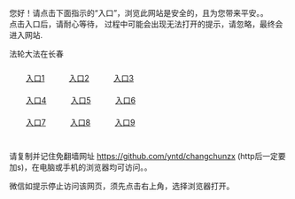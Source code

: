 您好！请点击下面指示的“入口”，浏览此网站是安全的，且为您带来平安。。 <br/>
点击入口后，请耐心等待， 过程中可能会出现无法打开的提示，请忽略，最终会进入网站. </br>

法轮大法在长春<br/>
<div style="padding:10px"><a style="margin:20px" target="_blank" href="https://d978jy6twte2s.cloudfront.net/2Qpsp?edqadtic" id="ccLink1" rel="nofollow">入口1</a> <a target="_blank" style="margin:20px" href="https://d2cugj70v8r1jt.cloudfront.net/2Qpsp?zvjafd" id="ccLink2" rel="nofollow">入口2</a> <a style="margin:20px" target="_blank" href="https://d3p4yi8yuzkwwj.cloudfront.net/2Qpsp?jcogesr" id="ccLink3" rel="nofollow">入口3</a></div>

<div style="padding:10px" ><a style="margin:20px" target="_blank" href="https://d978jy6twte2s.cloudfront.net/2Qpsp?edqadtic" id="ccLink4" rel="nofollow">入口4</a> <a style="margin:20px" href="https://d2cugj70v8r1jt.cloudfront.net/2Qpsp?zvjafd" target="_blank" id="ccLink5" rel="nofollow">入口5</a> <a style="margin:20px" href="https://d3p4yi8yuzkwwj.cloudfront.net/2Qpsp?jcogesr" target="_blank" id="ccLink6" rel="nofollow">入口6</a></div>

<div style="padding:10px"><a style="margin:20px" target="_blank" href="https://d978jy6twte2s.cloudfront.net/2Qpsp?edqadtic" id="ccLink7" rel="nofollow">入口7</a> <a style="margin:20px" href="https://d2cugj70v8r1jt.cloudfront.net/2Qpsp?zvjafd" target="_blank" id="ccLink8" rel="nofollow">入口8</a> <a style="margin:20px" target="_blank" href="https://d3p4yi8yuzkwwj.cloudfront.net/2Qpsp?jcogesr" id="ccLink9" rel="nofollow">入口9</a></div>

<br/>



请复制并记住免翻墙网址 https://github.com/yntd/changchunzx (http后一定要加s)，在电脑或手机的浏览器均可访问。。<br/>

微信如提示停止访问该网页，须先点击右上角，选择浏览器打开。
